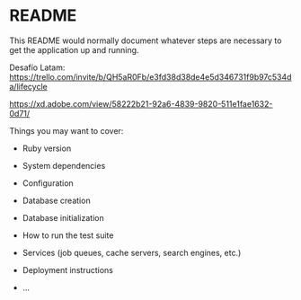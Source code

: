 # README

This README would normally document whatever steps are necessary to get the
application up and running.

Desafío Latam:
https://trello.com/invite/b/QH5aR0Fb/e3fd38d38de4e5d346731f9b97c534da/lifecycle

https://xd.adobe.com/view/58222b21-92a6-4839-9820-511e1fae1632-0d71/



Things you may want to cover:

* Ruby version

* System dependencies

* Configuration

* Database creation

* Database initialization

* How to run the test suite

* Services (job queues, cache servers, search engines, etc.)

* Deployment instructions

* ...
